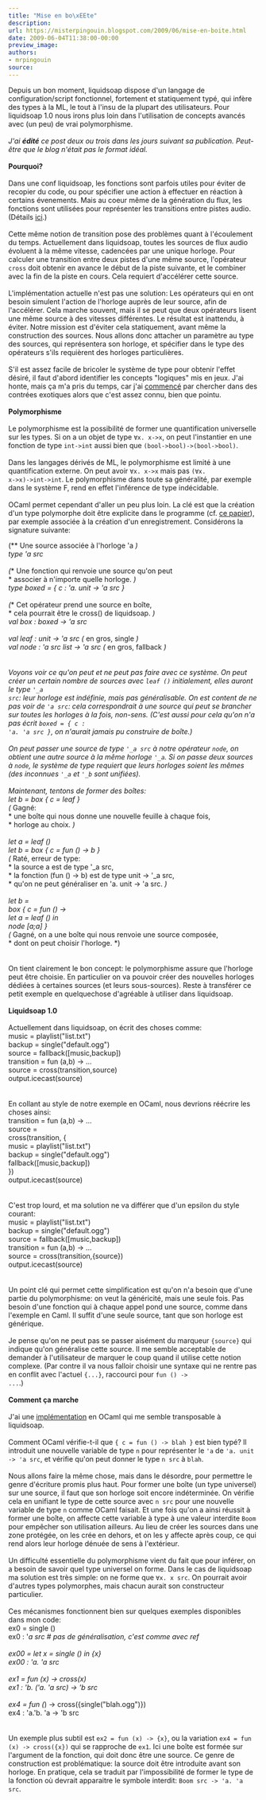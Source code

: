 ```yaml
---
title: "Mise en bo\xEEte"
description:
url: https://misterpingouin.blogspot.com/2009/06/mise-en-boite.html
date: 2009-06-04T11:38:00-00:00
preview_image:
authors:
- mrpingouin
source:
---
```


Depuis un bon moment, liquidsoap dispose d'un langage de configuration/script fonctionnel, fortement et statiquement typé, qui infère des types à la ML, le tout à l'insu de la plupart des utilisateurs. Pour liquidsoap 1.0 nous irons plus loin dans l'utilisation de concepts avancés avec (un peu) de vrai polymorphisme.<br><br><em>J'ai <b>édité</b> ce post deux ou trois dans les jours suivant sa publication. Peut-être que le blog n'était pas le format idéal.</em><br><br><b>Pourquoi?</b><br><br>Dans une conf liquidsoap, les fonctions sont parfois utiles pour éviter de recopier du code, ou pour spécifier une action à effectuer en réaction à certains évenements. Mais au coeur même de la génération du flux, les fonctions sont utilisées pour représenter les transitions entre pistes audio. (Détails <a href="http://www.lix.polytechnique.fr/~dbaelde/productions/pool/jfla08.pdf">ici</a>.)<br><br>Cette même notion de transition pose des problèmes quant à l'écoulement du temps. Actuellement dans liquidsoap, toutes les sources de flux audio évoluent à la même vitesse, cadencées par une unique horloge. Pour calculer une transition entre deux pistes d'une même source, l'opérateur <code>cross</code> doit obtenir en avance le début de la piste suivante, et le combiner avec la fin de la piste en cours. Cela requiert d'accélérer cette source.<br><br>L'implémentation actuelle n'est pas une solution: Les opérateurs qui en ont besoin simulent l'action de l'horloge auprès de leur source, afin de l'accélérer. Cela marche souvent, mais il se peut que deux opérateurs lisent une même source à des vitesses différentes. Le résultat est inattendu, à éviter. Notre mission est d'éviter cela statiquement, avant même la construction des sources. Nous allons donc attacher un paramètre au type des sources, qui représentera son horloge, et spécifier dans le type des opérateurs s'ils requièrent des horloges particulières.<br><br>S'il est assez facile de bricoler le système de type pour obtenir l'effet désiré, il faut d'abord identifier les concepts "logiques" mis en jeux. J'ai honte, mais ça m'a pris du temps, car j'ai <a href="http://savonet.rastageeks.org/wiki/FutureBoxes">commencé</a> par chercher dans des contrées exotiques alors que c'est assez connu, bien que pointu.<br><br><b>Polymorphisme</b><br><br>Le polymorphisme est la possibilité de former une quantification universelle sur les types. Si on a un objet de type <code>∀x. x-&gt;x</code>, on peut l'instantier en une fonction de type <code>int-&gt;int</code> aussi bien que <code>(bool-&gt;bool)-&gt;(bool-&gt;bool)</code>.<br><br>Dans les langages dérivés de ML, le polymorphisme est limité à une quantification externe. On peut avoir <code>∀x. x-&gt;x</code> mais pas <code>(∀x. x-&gt;x)-&gt;int-&gt;int</code>. Le polymorphisme dans toute sa généralité, par exemple dans le système F, rend en effet l'inférence de type indécidable.<br><br>OCaml permet cependant d'aller un peu plus loin. La clé est que la création d'un type polymorphe doit être explicite dans le programme (cf. <a href="http://citeseerx.ist.psu.edu/viewdoc/summary?doi=10.1.1.46.4858">ce papier</a>), par exemple associée à la création d'un enregistrement. Considérons la signature suivante:<br><div class="code">(** Une source associée à l'horloge 'a *)<br>type 'a src<br><br>(** Une fonction qui renvoie une source qu'on peut<br>  * associer à n'importe quelle horloge. *)<br>type boxed = { c : 'a. unit -&gt; 'a src }<br><br>(** Cet opérateur prend une source en boîte,<br>  * cela pourrait être le cross() de liquidsoap. *)<br>val box  : boxed -&gt; 'a src<br><br>val leaf : unit -&gt; 'a src            (* en gros, single *)<br>val node : 'a src list -&gt; 'a src     (* en gros, fallback *)<br></div><br><br>Voyons voir ce qu'on peut et ne peut pas faire avec ce système. On peut créer un certain nombre de sources avec <code>leaf ()</code> initialement, elles auront le type <code>'_a src</code>: leur horloge est indéfinie, mais pas généralisable. On est content de ne pas voir de <code>'a src</code>: cela correspondrait à une source qui peut se brancher sur toutes les horloges <em>à la fois</em>, non-sens. (C'est aussi pour cela qu'on n'a pas écrit <code>boxed = { c : 'a. 'a src }</code>, on n'aurait jamais pu construire de boîte.)<br><br>On peut passer une source de type <code>'_a src</code> à notre opérateur <code>node</code>, on obtient une autre source à la même horloge <code>'_a</code>. Si on passe deux sources à <code>node</code>, le système de type requiert que leurs horloges soient les mêmes (des inconnues <code>'_a</code> et <code>'_b</code> sont unifiées).<br><br>Maintenant, tentons de former des boîtes:<br><div class="code">let b = box { c = leaf }<br>(* Gagné:<br> * une boîte qui nous donne une nouvelle feuille à chaque fois,<br> * horloge au choix. *)<br><br>let a = leaf ()<br>let b = box { c = fun () -&gt; b }<br>(* Raté, erreur de type:<br> * la source a est de type '_a src,<br> * la fonction (fun () -&gt; b) est de type unit -&gt; '_a src,<br> * qu'on ne peut généraliser en 'a. unit -&gt; 'a src. *)<br><br>let b =<br>  box { c = fun () -&gt;<br>              let a = leaf () in<br>                 node [a;a] }<br>(* Gagné, on a une boîte qui nous renvoie une source composée,<br> * dont on peut choisir l'horloge. *)<br></div><br><br>On tient clairement le bon concept: le polymorphisme assure que l'horloge peut être choisie. En particulier on va pouvoir créer des nouvelles horloges dédiées à certaines sources (et leurs sous-sources). Reste à transférer ce petit exemple en quelquechose d'agréable à utiliser dans liquidsoap.<br><br><b>Liquidsoap 1.0</b><br><br>Actuellement dans liquidsoap, on écrit des choses comme:<br><div class="code">music = playlist("list.txt")<br>backup = single("default.ogg")<br>source = fallback([music,backup])<br>transition = fun (a,b) -&gt; ...<br>source = cross(transition,source)<br>output.icecast(source)<br></div><br><br>En collant au style de notre exemple en OCaml, nous devrions réécrire les choses ainsi:<br><div class="code">transition = fun (a,b) -&gt; ...<br>source =<br>  cross(transition, {<br>    music = playlist("list.txt")<br>    backup = single("default.ogg")<br>    fallback([music,backup])<br>  })<br>output.icecast(source)<br></div><br><br>C'est trop lourd, et ma solution ne va différer que d'un epsilon du style courant:<br><div class="code">music = playlist("list.txt")<br>backup = single("default.ogg")<br>source = fallback([music,backup])<br>transition = fun (a,b) -&gt; ...<br>source = cross(transition,{source})<br>output.icecast(source)<br></div><br><br>Un point clé qui permet cette simplification est qu'on n'a besoin que d'une partie du polymorphisme: on veut la généricité, mais une seule fois. Pas besoin d'une fonction qui à chaque appel pond une source, comme dans l'exemple en Caml. Il suffit d'une seule source, tant que son horloge est générique.<br><br>Je pense qu'on ne peut pas se passer aisément du marqueur <code>{source}</code> qui indique qu'on généralise cette source. Il me semble acceptable de demander à l'utilisateur de marquer le coup quand il utilise cette notion complexe. (Par contre il va nous falloir choisir une syntaxe qui ne rentre pas en conflit avec l'actuel <code>{...}</code>, raccourci pour <code>fun () -&gt; ...</code>.)<br><br><b>Comment ça marche</b><br><br>J'ai une <a href="http://www.lix.polytechnique.fr/~dbaelde/productions/pool/boxes.ml.html">implémentation</a> en OCaml qui me semble transposable à liquidsoap.<br><br>Comment OCaml vérifie-t-il que <code>{ c = fun () -&gt; blah }</code> est bien typé? Il introduit une nouvelle variable de type <code>n</code> pour représenter le <code>'a</code> de <code>'a. unit -&gt; 'a src</code>, et vérifie qu'on peut donner le type <code>n src</code> à <code>blah</code>.<br><br>Nous allons faire la même chose, mais dans le désordre, pour permettre le genre d'écriture promis plus haut. Pour former une boîte (un type universel) sur une source, il faut que son horloge soit encore indéterminée. On vérifie cela en unifiant le type de cette source avec <code>n src</code> pour une nouvelle variable de type <code>n</code> comme OCaml faisait. Et une fois qu'on a ainsi réussit à former une boîte, on affecte cette variable à type à une valeur interdite <code>Boom</code> pour empêcher son utilisation ailleurs. Au lieu de créer les sources dans une zone protégée, on les crée en dehors, et on les y affecte après coup, ce qui rend alors leur horloge dénuée de sens à l'extérieur.<br><br>Un difficulté essentielle du polymorphisme vient du fait que pour inférer, on a besoin de savoir quel type universel on forme. Dans le cas de liquidsoap ma solution est très simple: on ne forme que <code>∀x. x src</code>. On pourrait avoir d'autres types polymorphes, mais chacun aurait son constructeur particulier.<br><br>Ces mécanismes fonctionnent bien sur quelques exemples disponibles dans mon code:<br><div class="code">ex0 = single ()<br>ex0 : '_a src   # pas de généralisation, c'est comme avec ref<br><br>ex00 = let x = single () in {x}<br>ex00 : 'a. 'a src<br><br>ex1 = fun (x) -&gt; cross(x)<br>ex1 : 'b. ('a. 'a src) -&gt; 'b src<br><br>ex4 = fun (_) -&gt; cross({single("blah.ogg")})<br>ex4 : 'a.'b. 'a -&gt; 'b src<br></div><br><br>Un exemple plus subtil est <code>ex2 = fun (x) -&gt; {x}</code>, ou la variation <code>ex4 = fun (x) -&gt; cross({x})</code> qui se rapproche de <code>ex1</code>. Ici une boîte est formée sur l'argument de la fonction, qui doit donc être une source. Ce genre de construction est problématique: la source doit être introduite avant son horloge. En pratique, cela se traduit par l'impossibilité de former le type de la fonction où devrait apparaitre le symbole interdit: <code>Boom src -&gt; 'a. 'a src</code>.
